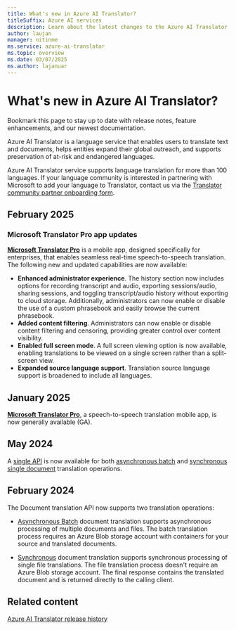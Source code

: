```yaml
---
title: What's new in Azure AI Translator?
titleSuffix: Azure AI services
description: Learn about the latest changes to the Azure AI Translator Service API.
author: laujan
manager: nitinme
ms.service: azure-ai-translator
ms.topic: overview
ms.date: 03/07/2025
ms.author: lajanuar
---
```

<!-- markdownlint-disable MD024 -->
<!-- markdownlint-disable MD036 -->
<!-- markdownlint-disable MD001 -->

# What's new in Azure AI Translator?

Bookmark this page to stay up to date with release notes, feature enhancements, and our newest documentation.

Azure AI Translator is a language service that enables users to translate text and documents, helps entities expand their global outreach, and supports preservation of at-risk and endangered languages.

Azure AI Translator service supports language translation for more than 100 languages. If your language community is interested in partnering with Microsoft to add your language to Translator, contact us via the [Translator community partner onboarding form](https://forms.office.com/pages/responsepage.aspx?id=v4j5cvGGr0GRqy180BHbR-riVR3Xj0tOnIRdZOALbM9UOU1aMlNaWFJOOE5YODhRR1FWVzY0QzU1OS4u).

## February 2025

### Microsoft Translator Pro app updates

[**Microsoft Translator Pro**](translator-pro/overview.md) is a mobile app, designed specifically for enterprises, that enables seamless real-time speech-to-speech translation. The following new and updated capabilities are now available:

* **Enhanced administrator experience**. The history section now includes options for recording transcript and audio, exporting sessions/audio, sharing sessions, and toggling transcript/audio history without exporting to cloud storage. Additionally, administrators can now enable or disable the use of a custom phrasebook and easily browse the current phrasebook.
* **Added content filtering**. Administrators can now enable or disable content filtering and censoring, providing greater control over content visibility.
* **Enabled full screen mode**. A full screen viewing option is now available, enabling translations to be viewed on a single screen rather than a split-screen view.
* **Expanded source language support**. Translation source language support is broadened to include all languages.

## January 2025

[**Microsoft Translator Pro**](translator-pro/overview.md), a speech-to-speech translation mobile app, is now generally available (GA).

## May 2024

A [single API](document-translation/reference/rest-api-guide.md) is now available for both [asynchronous batch](document-translation/overview.md#asynchronous-batch-translation) and [synchronous single document](document-translation/overview.md#synchronous-translation) translation operations.

## February 2024

The Document translation API now supports two translation operations:

* [Asynchronous Batch](document-translation/overview.md#asynchronous-batch-translation) document translation supports asynchronous processing of multiple documents and files. The batch translation process requires an Azure Blob storage account with containers for your source and translated documents.

* [Synchronous](document-translation/overview.md#synchronous-translation) document translation supports synchronous processing of single file translations. The file translation process doesn't require an Azure Blob storage account. The final response contains the translated document and is returned directly to the calling client.

## Related content

[Azure AI Translator release history](release-history.md)


